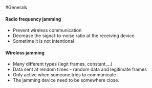 #Generals 
#### Radio frequency jamming
* Prevent wireless communication
* Decrease the signal-to-noise ratio at the receiving device
* Sometime it is not intentional

#### Wireless jamming
* Many different types (legit frames, constant,...)
* Data sent at rendom times - random data and legitimate frames
* Only active when someone tries to communicate
* The jamming device need to be somewhere close.
